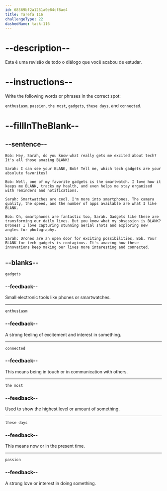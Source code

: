 ```yaml
---
id: 68569bf2a1251a0e84cf8ae4
title: Tarefa 116
challengeType: 22
dashedName: task-116
---
```


<!-- REVIEW -->

# --description--

Esta é uma revisão de todo o diálogo que você acabou de estudar.

# --instructions--

Write the following words or phrases in the correct spot:

`enthusiasm`, `passion`, `the most`, `gadgets`, `these days`, and `connected`.

# --fillInTheBlank--

## --sentence--

`Bob: Hey, Sarah, do you know what really gets me excited about tech? It's all those amazing BLANK!`

`Sarah: I can see your BLANK, Bob! Tell me, which tech gadgets are your absolute favorites?`

`Bob: Well, one of my favorite gadgets is the smartwatch. I love how it keeps me BLANK, tracks my health, and even helps me stay organized with reminders and notifications.`

`Sarah: Smartwatches are cool. I'm more into smartphones. The camera quality, the speed, and the number of apps available are what I like BLANK.`

`Bob: Oh, smartphones are fantastic too, Sarah. Gadgets like these are transforming our daily lives. But you know what my obsession is BLANK? Drones! I love capturing stunning aerial shots and exploring new angles for photography.`

`Sarah: Drones are an open door for exciting possibilities, Bob. Your BLANK for tech gadgets is contagious. It's amazing how these innovations keep making our lives more interesting and connected.`

## --blanks--

`gadgets`

### --feedback--

Small electronic tools like phones or smartwatches.

---

`enthusiasm`

### --feedback--

A strong feeling of excitement and interest in something.

---

`connected`

### --feedback--

This means being in touch or in communication with others.

---

`the most`

### --feedback--

Used to show the highest level or amount of something.

---

`these days`

### --feedback--

This means now or in the present time.

---

`passion`

### --feedback--

A strong love or interest in doing something.
